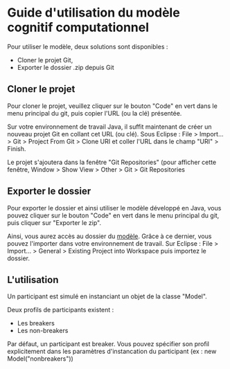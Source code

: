 # Guide d'utilisation du modèle cognitif computationnel
Pour utiliser le modèle, deux solutions sont disponibles : 
- Cloner le projet Git,
- Exporter le dossier .zip depuis Git

## Cloner le projet
Pour cloner le projet, veuillez cliquer sur le bouton "Code" en vert dans le menu principal du git, puis copier l'URL (ou la clé) présentée. 

Sur votre environnement de travail Java, il suffit maintenant de créer un nouveau projet Git en collant cet URL (ou clé). Sous Eclipse : File > Import... > Git > Project From Git > Clone URI et coller l'URL dans le champ "URI" > Finish.

Le projet s'ajoutera dans la fenêtre "Git Repositories" (pour afficher cette fenêtre, Window > Show View > Other > Git > Git Repositories

## Exporter le dossier
Pour exporter le dossier et ainsi utiliser le modèle développé en Java, vous pouvez cliquer sur le bouton "Code" en vert dans le menu principal du git, puis cliquer sur "Exporter le zip".

Ainsi, vous aurez accès au dossier du [modèle](./Modele_Addition_Arithmetico-Alphabetique). Grâce à ce dernier, vous pouvez l'importer dans votre environnement de travail. Sur Eclipse : File > Import... > General > Existing Project into Workspace puis importez le dossier.

## L'utilisation
Un participant est simulé en instanciant un objet de la classe "Model". 

Deux profils de participants existent :
- Les breakers
- Les non-breakers
  
Par défaut, un participant est breaker. Vous pouvez spécifier son profil explicitement dans les paramètres d'instancation du participant (ex : new Model("nonbreakers"))
